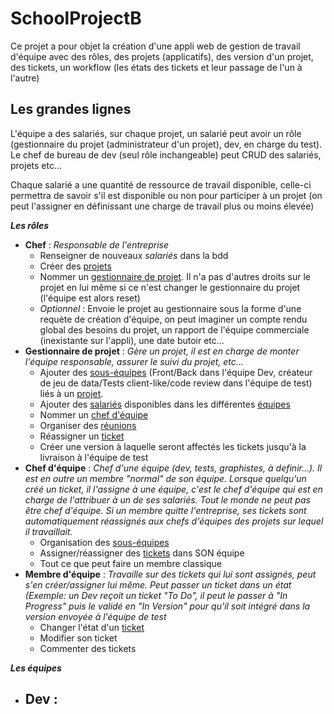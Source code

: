 # SchoolProjectB



Ce projet a pour objet la création d'une appli web de gestion de travail d'équipe avec des rôles, des projets (applicatifs), des version d'un projet, des tickets, un workflow (les états des tickets et leur passage de l'un à l'autre)



## Les grandes lignes

L'équipe a des salariés, sur chaque projet, un salarié peut avoir un rôle (gestionnaire du projet (administrateur d'un projet), dev, en charge du test). Le chef de bureau de dev (seul rôle inchangeable) peut CRUD des salariés, projets etc...

Chaque salarié a une quantité de ressource de travail disponible, celle-ci permettra de savoir s'il est disponible ou non pour participer à un projet (on peut l'assigner en définissant une charge de travail plus ou moins élevée)

***Les rôles***

- **Chef** : *Responsable de l'entreprise*
  - Renseigner de nouveaux *salariés* dans la bdd
  - Créer des <u>projets</u>
  - Nommer un <u>gestionnaire de projet</u>. Il n'a pas d'autres droits sur le projet en lui même si ce n'est changer le gestionnaire du projet (l'équipe est alors reset)
  - *Optionnel* : Envoie le projet au gestionnaire sous la forme d'une requète de création d'équipe, on peut imaginer un compte rendu global des besoins du projet, un rapport de l'équipe commerciale (inexistante sur l'appli), une date butoir etc...
- **Gestionnaire de projet** : *Gère un projet, il est en charge de monter l'équipe responsable, assurer le suivi du projet, etc...*
  - Ajouter des <u>sous-équipes</u> (Front/Back dans l'équipe Dev, créateur de jeu de data/Tests client-like/code review dans l'équipe de test) liés à un <u>projet</u>. 
  - Ajouter des <u>salariés</u> disponibles dans les différentes <u>équipes</u>
  - Nommer un <u>chef d'équipe</u>
  - Organiser des <u>réunions</u>
  - Réassigner un <u>ticket</u>
  - Créer une version à laquelle seront affectés les tickets jusqu'à la livraison à l'équipe de test
- **Chef d'équipe** : *Chef d'une équipe (dev, tests, graphistes, à definir...). Il est en outre un membre "normal" de son équipe. Lorsque quelqu'un créé un ticket, il l'assigne à une équipe, c'est le chef d'équipe qui est en charge de l'attribuer à un de ses salariés. Tout le monde ne peut pas être chef d'équipe. Si un membre quitte l'entreprise, ses tickets sont automatiquement réassignés aux chefs d'équipes des projets sur lequel il travaillait.*
  - Organisation des <u>sous-équipes</u>
  - Assigner/réassigner des <u>tickets</u> dans SON équipe
  - Tout ce que peut faire un membre classique
- **Membre d'équipe** : *Travaille sur des tickets qui lui sont assignés, peut s'en créer/assigner lui même. Peut passer un ticket dans un état (Exemple: un Dev reçoit un ticket "To Do", il peut le passer à "In Progress" puis le validé en "In Version" pour qu'il soit intégré dans la version envoyée à l'équipe de test*
  - Changer l'état d'un <u>ticket</u>
  - Modifier son ticket
  - Commenter des tickets





***Les équipes***

- Dev :
  - 


